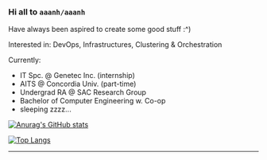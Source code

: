 ### Hi all to `aaanh/aaanh`

Have always been aspired to create some good stuff :^)

Interested in: DevOps, Infrastructures, Clustering & Orchestration

Currently:
- IT Spc. @ Genetec Inc. (internship)
- AITS @ Concordia Univ. (part-time)
- Undergrad RA @ SAC Research Group
- Bachelor of Computer Engineering w. Co-op
- sleeping zzzz...

[![Anurag's GitHub stats](https://github-readme-stats.vercel.app/api?username=aaanh&theme=radical&show_icons=true)](https://github.com/anuraghazra/github-readme-stats)

[![Top Langs](https://github-readme-stats.vercel.app/api/top-langs/?username=aaanh&theme=radical&layout=compact&hide=jupyter%20notebook,html)](https://github.com/anuraghazra/github-readme-stats)

<hr />
